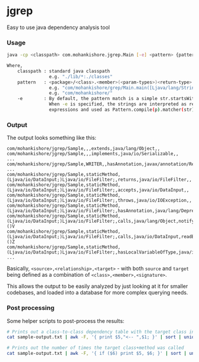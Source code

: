 jgrep
=====

Easy to use java dependency analysis tool

### Usage

```bash
java -cp <classpath> com.mohankishore.jgrep.Main [-e] <pattern> {pattern}*

Where,
    classpath : standard java classpath 
                e.g. "./lib/*:./classes" 
    pattern   : <package>/<class>.<member>(<param-types>)<return-type>
                e.g. "com/mohankishore/grep/Main.main([Ljava/lang/String;)V"
                e.g. "com/mohankishore/"
    -e        : By default, the pattern match is a simple str.startsWith(p)
                When -e is specified, the strings are interpreted as regex
                expressions and used as Pattern.compile(p).matcher(str).matches()            
```

### Output

The output looks something like this:

```csv
com/mohankishore/jgrep/Sample,,,extends,java/lang/Object,,
com/mohankishore/jgrep/Sample,,,implements,java/io/Serializable,,
...
com/mohankishore/jgrep/Sample,WRITER,,hasAnnotation,javax/annotation/Resource,,
...
com/mohankishore/jgrep/Sample,staticMethod,(Ljava/io/DataInput;)Ljava/io/FileFilter;,returns,java/io/FileFilter,,
com/mohankishore/jgrep/Sample,staticMethod,(Ljava/io/DataInput;)Ljava/io/FileFilter;,accepts,java/io/DataInput,,
com/mohankishore/jgrep/Sample,staticMethod,(Ljava/io/DataInput;)Ljava/io/FileFilter;,throws,java/io/IOException,,
com/mohankishore/jgrep/Sample,staticMethod,(Ljava/io/DataInput;)Ljava/io/FileFilter;,hasAnnotation,java/lang/Deprecated,,
com/mohankishore/jgrep/Sample,staticMethod,(Ljava/io/DataInput;)Ljava/io/FileFilter;,calls,java/lang/Object,notify,()V
com/mohankishore/jgrep/Sample,staticMethod,(Ljava/io/DataInput;)Ljava/io/FileFilter;,calls,java/io/DataInput,readBoolean,()Z
com/mohankishore/jgrep/Sample,staticMethod,(Ljava/io/DataInput;)Ljava/io/FileFilter;,hasLocalVariableOfType,java/io/DataInput,,
...
```

Basically, `<source>,<relationship>,<target>` - with both `source` and `target` being defined as a combination of `<class>,<member>,<signature>`.

This allows the output to be easily analyzed by just looking at it for smaller codebases, and loaded into a database for more complex querying needs.


### Post processing

Some helper scripts to post-process the results:

```bash
# Prints out a class-to-class dependency table with the target class in the front
cat sample-output.txt | awk -F, '{ print $5,"<-- ",$1; }' | sort | uniq -c
```

```bash
# Prints out the number of times the target class+method was called
cat sample-output.txt | awk -F, '{ if ($6) print $5, $6; }' | sort | uniq -c
```
